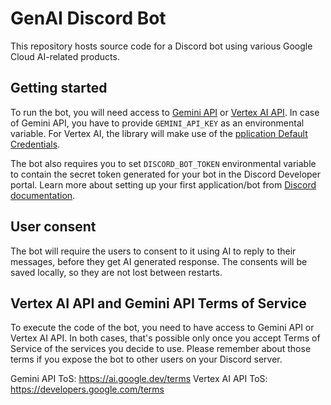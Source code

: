 # GenAI Discord Bot

This repository hosts source code for a Discord bot using various Google Cloud AI-related products.

## Getting started

To run the bot, you will need access to [Gemini API](https://ai.google.dev/) or 
[Vertex AI API](https://cloud.google.com/vertex-ai/docs/python-sdk/use-vertex-ai-python-sdk-ref). In case of Gemini API,
you have to provide `GEMINI_API_KEY` as an environmental variable. For Vertex AI, the library will make use of the 
[pplication Default Credentials](https://cloud.google.com/docs/authentication/client-libraries).

The bot also requires you to set `DISCORD_BOT_TOKEN` environmental variable to contain the secret token generated
for your bot in the Discord Developer portal. Learn more about setting up your first application/bot from 
[Discord documentation](https://discord.com/developers/docs/getting-started).

## User consent

The bot will require the users to consent to it using AI to reply to their messages, before they get AI generated 
response. The consents will be saved locally, so they are not lost between restarts.

## Vertex AI API and Gemini API Terms of Service

To execute the code of the bot, you need to have access to Gemini API or Vertex AI API. In both cases, that's possible
only once you accept Terms of Service of the services you decide to use. Please remember about those terms if you
expose the bot to other users on your Discord server.

Gemini API ToS: https://ai.google.dev/terms
Vertex AI API ToS: https://developers.google.com/terms
